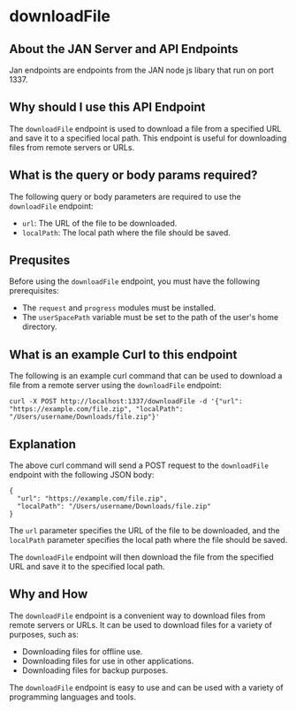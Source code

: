 
  
   # **downloadFile**

## About the JAN Server and API Endpoints

Jan endpoints are endpoints from the JAN node js libary that run on port 1337.
  
## Why should I use this API Endpoint
The `downloadFile` endpoint is used to download a file from a specified URL and save it to a specified local path. This endpoint is useful for downloading files from remote servers or URLs.

## What is the query or body params required?
The following query or body parameters are required to use the `downloadFile` endpoint:

* `url`: The URL of the file to be downloaded.
* `localPath`: The local path where the file should be saved.

## Prequsites
Before using the `downloadFile` endpoint, you must have the following prerequisites:

* The `request` and `progress` modules must be installed.
* The `userSpacePath` variable must be set to the path of the user's home directory.

## What is an example Curl to this endpoint
The following is an example curl command that can be used to download a file from a remote server using the `downloadFile` endpoint:

```
curl -X POST http://localhost:1337/downloadFile -d '{"url": "https://example.com/file.zip", "localPath": "/Users/username/Downloads/file.zip"}'
```

## Explanation
The above curl command will send a POST request to the `downloadFile` endpoint with the following JSON body:

```
{
  "url": "https://example.com/file.zip",
  "localPath": "/Users/username/Downloads/file.zip"
}
```

The `url` parameter specifies the URL of the file to be downloaded, and the `localPath` parameter specifies the local path where the file should be saved.

The `downloadFile` endpoint will then download the file from the specified URL and save it to the specified local path.

## Why and How
The `downloadFile` endpoint is a convenient way to download files from remote servers or URLs. It can be used to download files for a variety of purposes, such as:

* Downloading files for offline use.
* Downloading files for use in other applications.
* Downloading files for backup purposes.

The `downloadFile` endpoint is easy to use and can be used with a variety of programming languages and tools.
  
  